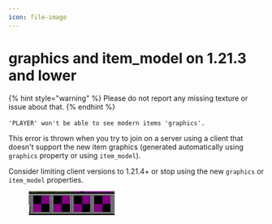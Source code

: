 ```yaml
---
icon: file-image
---
```


# graphics and item\_model on 1.21.3 and lower

{% hint style="warning" %}
Please do not report any missing texture or issue about that.
{% endhint %}

`'PLAYER' won't be able to see modern items 'graphics'.`

This error is thrown when you try to join on a server using a client that doesn't support the new item graphics (generated automatically using `graphics` property or using `item_model`).

Consider limiting client versions to 1.21.4+ or stop using the new `graphics` or `item_model` properties.&#x20;

<figure><img src="../.gitbook/assets/image (267).png" alt=""><figcaption></figcaption></figure>
